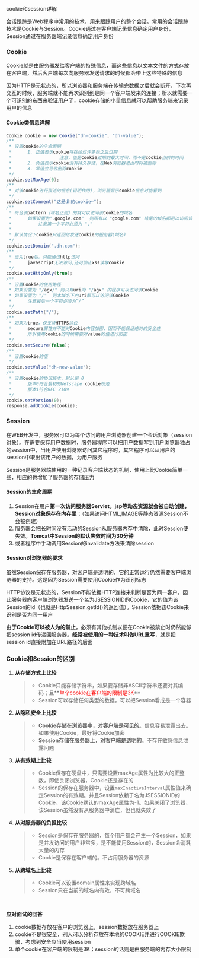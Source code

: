 cookie和session详解

​		会话跟踪是Web程序中常用的技术，用来跟踪用户的整个会话。常用的会话跟踪技术是Cookie与Session。Cookie通过在客户端记录信息确定用户身份，Session通过在服务器端记录信息确定用户身份

### Cookie

​		Cookie就是由服务器发给客户端的特殊信息，而这些信息以文本文件的方式存放在客户端，然后客户端每次向服务器发送请求的时候都会带上这些特殊的信息

​		因为HTTP是无状态的，所以浏览器和服务端在传输完数据之后就会断开，下次再交互的时候，服务端就不能再次识别到是同一个客户端发来的连接；所以就需要一个可识别的东西来验证用户了，cookie存储的小量信息就可以帮助服务端来记录用户的信息



#### Cookie类信息详解

````java
Cookie cookie = new Cookie("dh-cookie", "dh-value");
/**
 * 设置cookie的生命周期
 *      1. 正值表示cookie将在经过许多秒之后过期
 *                  注意，值是cookie过期的最大时间，而不是cookie当前的时间
 *      2. 负值表示cookie没有持久存储，在Web浏览器退出时将被删除
 *      3. 零值会导致删除cookie
 */
cookie.setMaxAge(0);
/**
 * 对该cookie进行描述的信息(说明作用)，浏览器显示cookie信息时能看到
 */
cookie.setComment("这是dh的cookie~");
/**
 * 符合该pattern（域名正则）的就可以访问该Cookie的域名
 *      如果设置为".google.com"  则所有以 "google.com" 结尾的域名都可以访问该Cookie
 *          注意第一个字符必须为 "."
 *
 * 默认情况下cookie只返回给发送cookie的服务器(域名)
 */
cookie.setDomain(".dh.com");
/**
 * 设为true后，只能通过http访问
 *      javascript无法访问,还可防止xss读取cookie
 */
cookie.setHttpOnly(true);
/**
 * 设置Cookie的使用路径
 * 如果设置为 "/agx/" 则只有uri为 "/agx" 的程序可以访问该Cookie
 * 如果设置为 "/"  则本域名下的uri都可以访问该Cookie
 *      注意最后一个字符必须为”/”
 */
cookie.setPath("/");
/**
 * 如果为true，仅支持HTTPS协议
 *   	secure属性并不能对Cookie内容加密，因而不能保证绝对的安全性
 *		所以使用cookie的时候需要对value的值进行加密
 */
cookie.setSecure(false);
/**
 * 设置cookie的值
 */
cookie.setValue("dh-new-value");
/**
 * 设置cookie的协议版本，默认是 0
 *      版本0符合最初的Netscape cookie规范
 *      版本1符合RFC 2109
 */
cookie.setVersion(0);
response.addCookie(cookie);
````





### Session

​		在WEB开发中，服务器可以为每个访问的用户浏览器创建一个会话对象（session对象）。在需要保存用户数据时，服务器程序可以把用户数据写到用户浏览器独占的session中，当用户使用浏览器访问其它程序时，其它程序可以从用户的session中取出该用户的数据，为用户服务

​		Session是服务器端使用的一种记录客户端状态的机制，使用上比Cookie简单一些，相应的也增加了服务器的存储压力



#### Session的生命周期

1. Session在用户**第一次访问服务器Servlet，jsp等动态资源就会被自动创建，Session对象保存在内存里**；（如果访问HTML,IMAGE等静态资源Session不会被创建）
2. 服务器会把长时间没有活动的Session从服务器内存中清除，此时Session便失效。**Tomcat中Session的默认失效时间为30分钟**
3. 或者程序中手动调用Session的invalidate方法来清除session



#### Session对浏览器的要求

​		虽然Session保存在服务器，对客户端是透明的，它的正常运行仍然需要客户端浏览器的支持。这是因为Session需要使用Cookie作为识别标志

​		HTTP协议是无状态的，Session不能依据HTTP连接来判断是否为同一客户，因此服务器向客户端浏览器发送一个名为JSESSIONID的Cookie，它的值为该Session的id（也就是HttpSession.getId()的返回值）。Session依据该Cookie来识别是否为同一用户

​		**由于Cookie可以被人为的禁止**，必须有其他机制以便在Cookie被禁止时仍然能够把session id传递回服务器。**经常被使用的一种技术叫做URL重写**，就是把session id直接附加在URL路径的后面



### Cookie和Session的区别

1. **从存储方式上比较**

   > - Cookie只能存储字符串，如果要存储非ASCII字符串还要对其编码；且**<font color=red>单个cookie在客户端的限制是3K</font>**
   > - Session可以存储任何类型的数据，可以把Session看成是一个容器

2. **从隐私安全上比较**

   > - **Cookie存储在浏览器中，对客户端是可见的**。信息容易泄露出去。如果使用Cookie，最好将Cookie加密
   > - **Session存储在服务器上，对客户端是透明的**。不存在敏感信息泄露问题

3. **从有效期上比较**

   > - Cookie保存在硬盘中，只需要设置maxAge属性为比较大的正整数，即使关闭浏览器，Cookie还是存在的
   > - Session的保存在服务器中，设置`maxInactiveInterval`属性值来确定Session的有效期。并且Session依赖于名为JSESSIONID的Cookie，该Cookie默认的maxAge属性为-1。如果关闭了浏览器，该Session虽然没有从服务器中消亡，但也就失效了

4. **从对服务器的负担比较**

   > - Session是保存在服务器的，每个用户都会产生一个Session，如果是并发访问的用户非常多，是不能使用Session的，Session会消耗大量的内存
   > - Cookie是保存在客户端的。不占用服务器的资源

5. **从跨域名上比较**

   > - Cookie可以设置domain属性来实现跨域名
   > - Session只在当前的域名内有效，不可跨域名

​	

**应对面试的回答**

1. cookie数据存放在客户的浏览器上，session数据放在服务器上
2. cookie不是很安全，别人可以分析存放在本地的COOKIE并进行COOKIE欺骗，考虑到安全应当使用session
3. 单个cookie在客户端的限制是3K；session的话则是由服务端的内存大小限制



